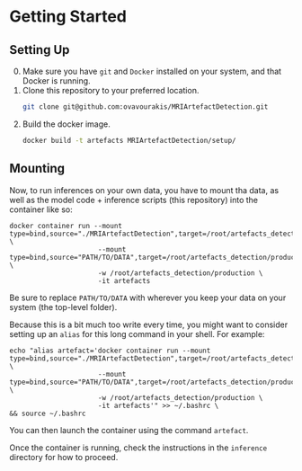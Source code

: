 # Getting Started

## Setting Up

0. Make sure you have `git` and `Docker` installed on your system, and that Docker is running.
1. Clone this repository to your preferred location.
   ``` bash
   git clone git@github.com:ovavourakis/MRIArtefactDetection.git
   ```
2. Build the docker image.
   ``` bash
   docker build -t artefacts MRIArtefactDetection/setup/ 
   ```

## Mounting

Now, to run inferences on your own data, you have to mount tha data, as well as the model code + inference scripts (this repository) into the container like so:

```
docker container run --mount type=bind,source="./MRIArtefactDetection",target=/root/artefacts_detection \
                      --mount type=bind,source="PATH/TO/DATA",target=/root/artefacts_detection/production/data \
                      -w /root/artefacts_detection/production \
                      -it artefacts
```

Be sure to replace `PATH/TO/DATA` with wherever you keep your data on your system (the top-level folder).

Because this is a bit much too write every time, you might want to consider setting up an `alias` for this long command in your shell. For example:

```
echo "alias artefact='docker container run --mount type=bind,source="./MRIArtefactDetection",target=/root/artefacts_detection \
                      --mount type=bind,source="PATH/TO/DATA",target=/root/artefacts_detection/production/data \
                      -w /root/artefacts_detection/production \
                      -it artefacts'" >> ~/.bashrc \
&& source ~/.bashrc
```

You can then launch the container using the command `artefact`.

Once the container is running, check the instructions in the `inference` directory for how to proceed.

